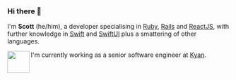 ### Hi there 👋

I'm **Scott** (he/him), a developer specialising in [Ruby](https://ruby-lang.org), [Rails](https://rubyonrails.org) and [ReactJS](https://reactjs.org), with further knowledge in [Swift](https://swift.org) and [SwiftUI](https://developer.apple.com/xcode/swiftui/) plus a smattering of other languages.

<a href="https://github.com/kyan/"><img src="https://avatars3.githubusercontent.com/u/7412?s=200&v=4" align="left" width="50" /></a> I'm currently working as a senior software engineer at [Kyan](https://kyan.com). 
